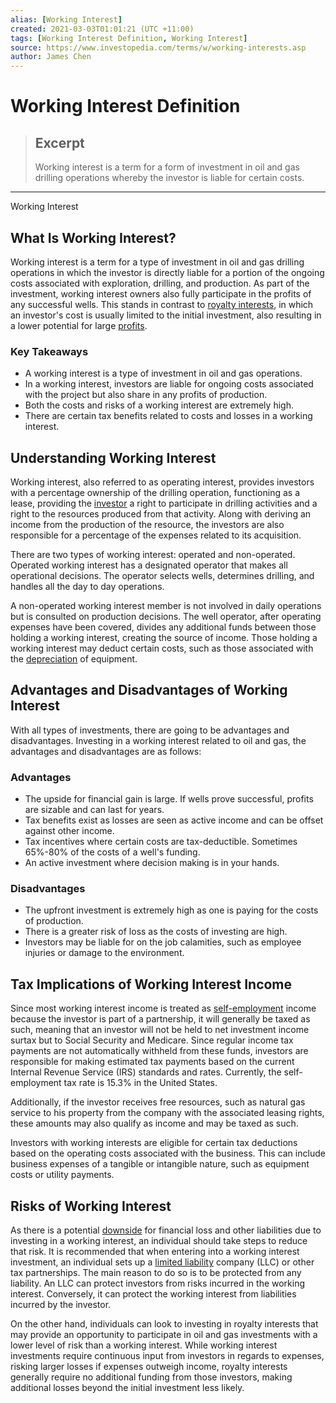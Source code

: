 ```yaml
---
alias: [Working Interest]
created: 2021-03-03T01:01:21 (UTC +11:00)
tags: [Working Interest Definition, Working Interest]
source: https://www.investopedia.com/terms/w/working-interests.asp
author: James Chen
---
```


# Working Interest Definition

> ## Excerpt
> Working interest is a term for a form of investment in oil and gas drilling operations whereby the investor is liable for certain costs.

---

Working Interest
## What Is Working Interest?

Working interest is a term for a type of investment in oil and gas drilling operations in which the investor is directly liable for a portion of the ongoing costs associated with exploration, drilling, and production. As part of the investment, working interest owners also fully participate in the profits of any successful wells. This stands in contrast to [royalty interests](https://www.investopedia.com/terms/r/royalty-interest.asp), in which an investor's cost is usually limited to the initial investment, also resulting in a lower potential for large [profits](https://www.investopedia.com/terms/p/profit.asp).

### Key Takeaways

-   A working interest is a type of investment in oil and gas operations.
-   In a working interest, investors are liable for ongoing costs associated with the project but also share in any profits of production.
-   Both the costs and risks of a working interest are extremely high.
-   There are certain tax benefits related to costs and losses in a working interest.

## Understanding Working Interest

Working interest, also referred to as operating interest, provides investors with a percentage ownership of the drilling operation, functioning as a lease, providing the [investor](https://www.investopedia.com/terms/i/investor.asp) a right to participate in drilling activities and a right to the resources produced from that activity. Along with deriving an income from the production of the resource, the investors are also responsible for a percentage of the expenses related to its acquisition.

There are two types of working interest: operated and non-operated. Operated working interest has a designated operator that makes all operational decisions. The operator selects wells, determines drilling, and handles all the day to day operations.

A non-operated working interest member is not involved in daily operations but is consulted on production decisions. The well operator, after operating expenses have been covered, divides any additional funds between those holding a working interest, creating the source of income. Those holding a working interest may deduct certain costs, such as those associated with the [depreciation](https://www.investopedia.com/terms/d/depreciation.asp) of equipment.

## Advantages and Disadvantages of Working Interest

With all types of investments, there are going to be advantages and disadvantages. Investing in a working interest related to oil and gas, the advantages and disadvantages are as follows:

### Advantages

-   The upside for financial gain is large. If wells prove successful, profits are sizable and can last for years.
-   Tax benefits exist as losses are seen as active income and can be offset against other income.
-   Tax incentives where certain costs are tax-deductible. Sometimes 65%-80% of the costs of a well's funding.
-   An active investment where decision making is in your hands.

### Disadvantages

-   The upfront investment is extremely high as one is paying for the costs of production.
-   There is a greater risk of loss as the costs of investing are high.
-   Investors may be liable for on the job calamities, such as employee injuries or damage to the environment.

## Tax Implications of Working Interest Income

Since most working interest income is treated as [self-employment](https://www.investopedia.com/terms/s/self-employed.asp) income because the investor is part of a partnership, it will generally be taxed as such, meaning that an investor will not be held to net investment income surtax but to Social Security and Medicare. Since regular income tax payments are not automatically withheld from these funds, investors are responsible for making estimated tax payments based on the current Internal Revenue Service (IRS) standards and rates. Currently, the self-employment tax rate is 15.3% in the United States.

Additionally, if the investor receives free resources, such as natural gas service to his property from the company with the associated leasing rights, these amounts may also qualify as income and may be taxed as such.

Investors with working interests are eligible for certain tax deductions based on the operating costs associated with the business. This can include business expenses of a tangible or intangible nature, such as equipment costs or utility payments.

## Risks of Working Interest

As there is a potential [downside](https://www.investopedia.com/terms/d/downside.asp) for financial loss and other liabilities due to investing in a working interest, an individual should take steps to reduce that risk. It is recommended that when entering into a working interest investment, an individual sets up a [limited liability](https://www.investopedia.com/terms/l/limitedliability.asp) company (LLC) or other tax partnerships. The main reason to do so is to be protected from any liability. An LLC can protect investors from risks incurred in the working interest. Conversely, it can protect the working interest from liabilities incurred by the investor.

On the other hand, individuals can look to investing in royalty interests that may provide an opportunity to participate in oil and gas investments with a lower level of risk than a working interest. While working interest investments require continuous input from investors in regards to expenses, risking larger losses if expenses outweigh income, royalty interests generally require no additional funding from those investors, making additional losses beyond the initial investment less likely.
